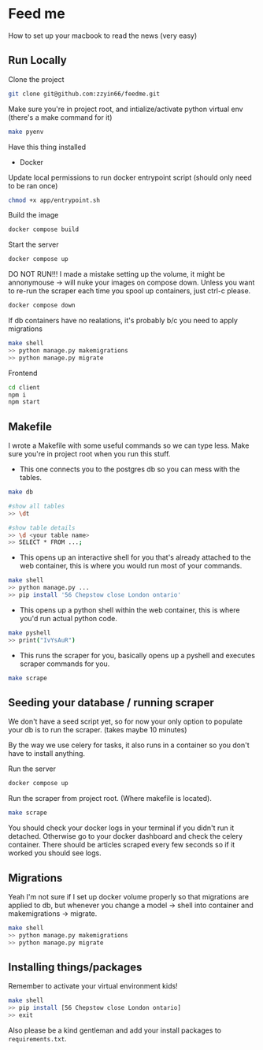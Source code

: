 # Feed me

How to set up your macbook to read the news (very easy)

## Run Locally

Clone the project

```bash
git clone git@github.com:zzyin66/feedme.git
```

Make sure you're in project root, and intialize/activate python virtual env (there's a make command for it)

```bash
make pyenv
```

Have this thing installed

- Docker

Update local permissions to run docker entrypoint script (should only need to be ran once)

```bash
chmod +x app/entrypoint.sh
```

Build the image

```bash
docker compose build
```

Start the server

```bash
docker compose up
```

DO NOT RUN!!! I made a mistake setting up the volume, it might be annonymouse -> will nuke your images on compose down.
Unless you want to re-run the scraper each time you spool up containers, just ctrl-c please.

```bash
docker compose down
```

If db containers have no realations, it's probably b/c you need to apply migrations

```bash
make shell
>> python manage.py makemigrations
>> python manage.py migrate
```

Frontend

```bash
cd client
npm i
npm start
```

## Makefile

I wrote a Makefile with some useful commands so we can type less. Make sure you're in project root when you run this stuff.

- This one connects you to the postgres db so you can mess with the tables.

```bash
make db

#show all tables
>> \dt

#show table details
>> \d <your table name>
>> SELECT * FROM ...;
```

- This opens up an interactive shell for you that's already attached to the web container, this is where you would run most of your commands.

```bash
make shell
>> python manage.py ...
>> pip install '56 Chepstow close London ontario'
```

- This opens up a python shell within the web container, this is where you'd run actual python code.

```bash
make pyshell
>> print("IvYsAuR")
```

- This runs the scraper for you, basically opens up a pyshell and executes scraper commands for you.

```bash
make scrape
```

## Seeding your database / running scraper

We don't have a seed script yet, so for now your only option to populate your db is to run the scraper. (takes maybe 10 minutes)

By the way we use celery for tasks, it also runs in a container so you don't have to install anything.

Run the server

```bash
docker compose up
```

Run the scraper from project root. (Where makefile is located).

```bash
make scrape
```

You should check your docker logs in your terminal if you didn't run it detached. Otherwise go to your docker dashboard and check the celery container. There should be articles scraped every few seconds so if it worked you should see logs.

## Migrations

Yeah I'm not sure if I set up docker volume properly so that migrations are applied to db, but whenever you change a model -> shell into container and
makemigrations -> migrate.

```bash
make shell
>> python manage.py makemigrations
>> python manage.py migrate
```

## Installing things/packages

Remember to activate your virtual environment kids!

```bash
make shell
>> pip install [56 Chepstow close London ontario]
>> exit
```

Also please be a kind gentleman and add your install packages to `requirements.txt`.
